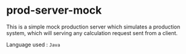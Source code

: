 # prod-server-mock

This is a simple mock production server which simulates a production system, which will serving any calculation request sent from a client.

Language used : `Java`